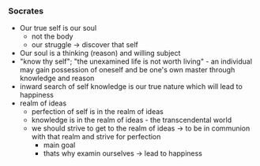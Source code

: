 ### Socrates
- Our true self is our soul
	- not the body
	- our struggle -> discover that self
- Our soul is a thinking (reason) and willing subject
- "know thy self"; "the unexamined life is not worth living" - an individual may gain possession of oneself and be one's own master through knowledge and reason
- inward search of self knowledge is our true nature which will lead to happiness
- realm of ideas
	- perfection of self is in the realm of ideas
	- knowledge is in the realm of ideas - the transcendental world
	- we should strive to get to the realm of ideas -> to be in communion with that realm and strive for perfection
		- main goal
		- thats why examin ourselves -> lead to happiness
